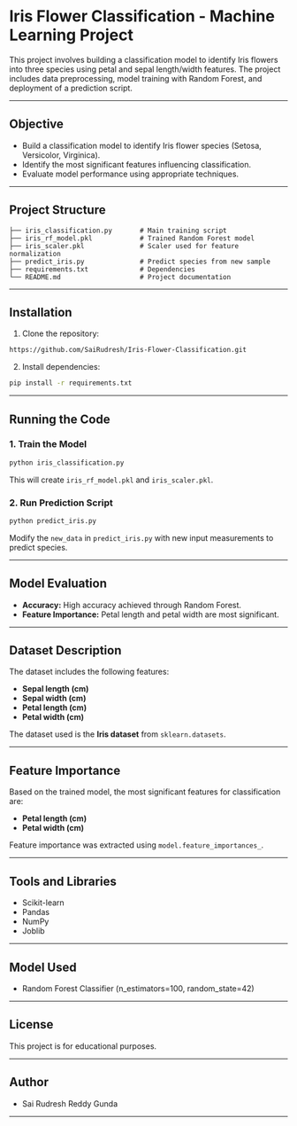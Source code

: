 # Iris Flower Classification - Machine Learning Project

This project involves building a classification model to identify Iris flowers into three species using petal and sepal length/width features. The project includes data preprocessing, model training with Random Forest, and deployment of a prediction script.

---

## Objective
- Build a classification model to identify Iris flower species (Setosa, Versicolor, Virginica).
- Identify the most significant features influencing classification.
- Evaluate model performance using appropriate techniques.

---

## Project Structure
```
├── iris_classification.py       # Main training script
├── iris_rf_model.pkl            # Trained Random Forest model
├── iris_scaler.pkl              # Scaler used for feature normalization
├── predict_iris.py              # Predict species from new sample
├── requirements.txt             # Dependencies
└── README.md                    # Project documentation
```
---

## Installation
1. Clone the repository:
```bash
https://github.com/SaiRudresh/Iris-Flower-Classification.git
```

2. Install dependencies:
```bash
pip install -r requirements.txt
```
---

## Running the Code
### 1. Train the Model
```bash
python iris_classification.py
```
This will create `iris_rf_model.pkl` and `iris_scaler.pkl`.

### 2. Run Prediction Script
```bash
python predict_iris.py
```
Modify the `new_data` in `predict_iris.py` with new input measurements to predict species.

--- 

## Model Evaluation
- **Accuracy:** High accuracy achieved through Random Forest.
- **Feature Importance:** Petal length and petal width are most significant.

---

## Dataset Description
The dataset includes the following features:
- **Sepal length (cm)**
- **Sepal width (cm)**
- **Petal length (cm)**
- **Petal width (cm)**

The dataset used is the **Iris dataset** from `sklearn.datasets`.

---

## Feature Importance
Based on the trained model, the most significant features for classification are:
- **Petal length (cm)**
- **Petal width (cm)**

Feature importance was extracted using `model.feature_importances_`.

---



## Tools and Libraries
- Scikit-learn
- Pandas
- NumPy
- Joblib

---

## Model Used
- Random Forest Classifier (n_estimators=100, random_state=42)

---
## License
This project is for educational purposes.

---

## Author
- Sai Rudresh Reddy Gunda

---

